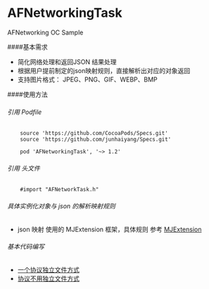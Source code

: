 # AFNetworkingTask
AFNetworking  OC   Sample 


####基本需求
* 简化网络处理和返回JSON 结果处理
* 根据用户提前制定的json映射规则，直接解析出对应的对象返回
* 支持图片格式： JPEG、PNG、GIF、WEBP、BMP


####使用方法
###### 引用 Podfile

		source 'https://github.com/CocoaPods/Specs.git'
		source 'https://github.com/junhaiyang/Specs.git'

		pod 'AFNetworkingTask', '~> 1.2'
 

	
###### 引用 头文件
		#import "AFNetworkTask.h"
		
			 
###### 具体实例化对象与 json 的解析映射规则
* json 映射 使用的 MJExtension 框架，具体规则 参考 [MJExtension](https://github.com/CoderMJLee/MJExtension)
		
###### 基本代码编写
* [一个协议独立文件方式](./README-INNER.md)
* [协议不用独立文件方式](./README-SIG.md)
 
 